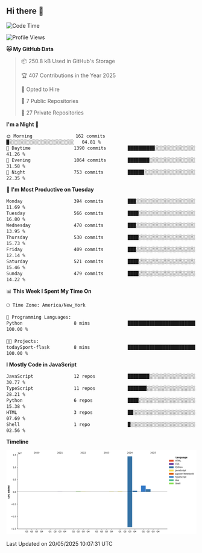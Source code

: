 ## Hi there 👋

<!--START_SECTION:waka-->
![Code Time](http://img.shields.io/badge/Code%20Time-329%20hrs%2018%20mins-blue)

![Profile Views](http://img.shields.io/badge/Profile%20Views-58-blue)

**🐱 My GitHub Data** 

> 📦 250.8 kB Used in GitHub's Storage 
 > 
> 🏆 407 Contributions in the Year 2025
 > 
> 💼 Opted to Hire
 > 
> 📜 7 Public Repositories 
 > 
> 🔑 27 Private Repositories 
 > 
**I'm a Night 🦉** 

```text
🌞 Morning                162 commits         █░░░░░░░░░░░░░░░░░░░░░░░░   04.81 % 
🌆 Daytime                1390 commits        ██████████░░░░░░░░░░░░░░░   41.26 % 
🌃 Evening                1064 commits        ████████░░░░░░░░░░░░░░░░░   31.58 % 
🌙 Night                  753 commits         ██████░░░░░░░░░░░░░░░░░░░   22.35 % 
```
📅 **I'm Most Productive on Tuesday** 

```text
Monday                   394 commits         ███░░░░░░░░░░░░░░░░░░░░░░   11.69 % 
Tuesday                  566 commits         ████░░░░░░░░░░░░░░░░░░░░░   16.80 % 
Wednesday                470 commits         ███░░░░░░░░░░░░░░░░░░░░░░   13.95 % 
Thursday                 530 commits         ████░░░░░░░░░░░░░░░░░░░░░   15.73 % 
Friday                   409 commits         ███░░░░░░░░░░░░░░░░░░░░░░   12.14 % 
Saturday                 521 commits         ████░░░░░░░░░░░░░░░░░░░░░   15.46 % 
Sunday                   479 commits         ████░░░░░░░░░░░░░░░░░░░░░   14.22 % 
```


📊 **This Week I Spent My Time On** 

```text
🕑︎ Time Zone: America/New_York

💬 Programming Languages: 
Python                   8 mins              █████████████████████████   100.00 % 

🐱‍💻 Projects: 
todaySport-flask         8 mins              █████████████████████████   100.00 % 
```

**I Mostly Code in JavaScript** 

```text
JavaScript               12 repos            ████████░░░░░░░░░░░░░░░░░   30.77 % 
TypeScript               11 repos            ███████░░░░░░░░░░░░░░░░░░   28.21 % 
Python                   6 repos             ████░░░░░░░░░░░░░░░░░░░░░   15.38 % 
HTML                     3 repos             ██░░░░░░░░░░░░░░░░░░░░░░░   07.69 % 
Shell                    1 repo              █░░░░░░░░░░░░░░░░░░░░░░░░   02.56 % 
```



**Timeline**

![Lines of Code chart](https://raw.githubusercontent.com/dikshithvishnu/dikshithvishnu/main/assets/bar_graph.png)


 Last Updated on 20/05/2025 10:07:31 UTC
<!--END_SECTION:waka-->
